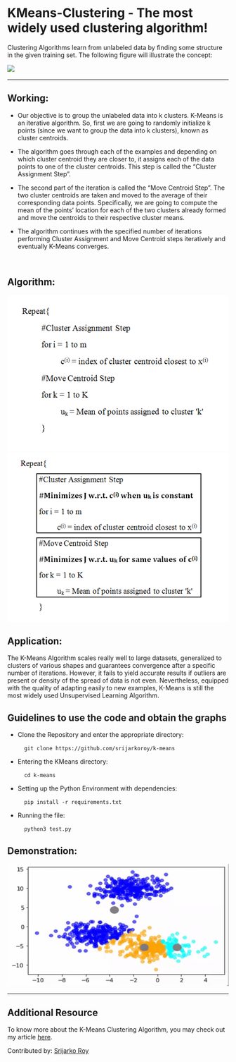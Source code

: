 # KMeans-Clustering - The most widely used clustering algorithm!

Clustering Algorithms learn from unlabeled data by finding some structure in the given training set. The following figure will illustrate the concept:

<img src="https://raw.githubusercontent.com/srijarkoroy/KMeans-Clustering-step-by-step/master/Media/km.png"> 
<hr>

## Working:
- Our objective is to group the unlabeled data into k clusters. K-Means is an iterative algorithm. So, first we are going to randomly initialize k points (since we want to group the data into k clusters), known as cluster centroids. 

- The algorithm goes through each of the examples and depending on which cluster centroid they are closer to, it assigns each of the data points to one of the cluster centroids. This step is called the “Cluster Assignment Step”.

- The second part of the iteration is called the “Move Centroid Step”. The two cluster centroids are taken and moved to the average of their corresponding data points. Specifically, we are going to compute the mean of the points’ location for each of the two clusters already formed and move the centroids to their respective cluster means.

- The algorithm continues with the specified number of iterations performing Cluster Assignment and Move Centroid steps iteratively and eventually K-Means converges.
<br>


## Algorithm:

<img src = "assets/algo.png"> <img src = "assets/costalgo.png">

## Application:
The K-Means Algorithm scales really well to large datasets, generalized to clusters of various shapes and guarantees convergence after a specific number of iterations. However, it fails to yield accurate results if outliers are present or density of the spread of data is not even. Nevertheless, equipped with the quality of adapting easily to new examples, K-Means is still the most widely used Unsupervised Learning Algorithm.
<br>

## Guidelines to use the code and obtain the graphs 
- Clone the Repository and enter the appropriate directory: 

        git clone https://github.com/srijarkoroy/k-means

- Entering the KMeans directory: 

        cd k-means
        
- Setting up the Python Environment with dependencies:

        pip install -r requirements.txt

- Running the file:

        python3 test.py
  


## Demonstration:
![](assets/Demonstration.gif)

<hr>

## Additional Resource
To know more about the K-Means Clustering Algorithm, you may check out my article <a href="https://medium.com/srm-mic/k-means-algorithm-dealing-with-unlabeled-data-747f37697d9?source=friends_link&sk=19469af001b606b65f7a096e015cc63e" target="_blank">here</a>.

Contributed by: <a href="https://github.com/srijarkoroy">Srijarko Roy</a>
